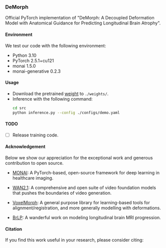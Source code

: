 ### DeMorph

Official PyTorch implementation of "DeMorph: A Decoupled Deformation Model with Anatomical Guidance for Predicting Longitudinal Brain Atrophy".

#### Environment
We test our code with the following environment:

- Python 3.10
- PyTorch 2.5.1+cu121
- monai 1.5.0
- monai-generative 0.2.3

#### Usage

- Download the pretrained [weight](https://drive.google.com/drive/folders/1jYGtWkebgQy3W7tEACLlhZcXLDB664QY?usp=drive_link) to `./weights/`.
- Inference with the following command:
    ```bash
    cd src
    python inference.py --config ./configs/demo.yaml
    ```

#### TODO

- [ ] Release training code.

#### Acknowledgement

Below we show our appreciation for the exceptional work and generous contribution to open source.

- [MONAI](https://github.com/Project-MONAI/MONAI): A PyTorch-based, open-source framework for deep learning in healthcare imaging.

- [WAN2.1](https://github.com/Wan-Video/Wan2.1): A comprehensive and open suite of video foundation models that pushes the boundaries of video generation.

- [VoxelMorph](https://github.com/voxelmorph/voxelmorph): A general purpose library for learning-based tools for alignment/registration, and more generally modelling with deformations.

- [BrLP](https://github.com/LemuelPuglisi/BrLP): A wanderful work on modeling longitudinal brain MRI progression.


#### Citation

If you find this work useful in your research, please consider citing:

```
```
